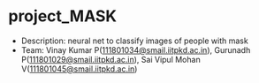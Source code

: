 # project_MASK
- Description: neural net to classify images of people with mask
- Team: Vinay Kumar P(111801034@smail.iitpkd.ac.in),
        Gurunadh P(111801029@smail.iitpkd.ac.in),
        Sai Vipul Mohan V(111801045@smail.iitpkd.ac.in)
